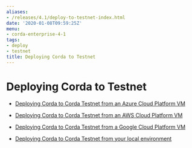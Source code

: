 ```yaml
---
aliases:
- /releases/4.1/deploy-to-testnet-index.html
date: '2020-01-08T09:59:25Z'
menu:
- corda-enterprise-4-1
tags:
- deploy
- testnet
title: Deploying Corda to Testnet
---
```



# Deploying Corda to Testnet


* [Deploying Corda to Corda Testnet from an Azure Cloud Platform VM](azure-vm-explore.md)

* [Deploying Corda to Corda Testnet from an AWS Cloud Platform VM](aws-vm-explore.md)

* [Deploying Corda to Corda Testnet from a Google Cloud Platform VM](gcp-vm.md)

* [Deploying Corda to Corda Testnet from your local environment](deploy-locally.md)



